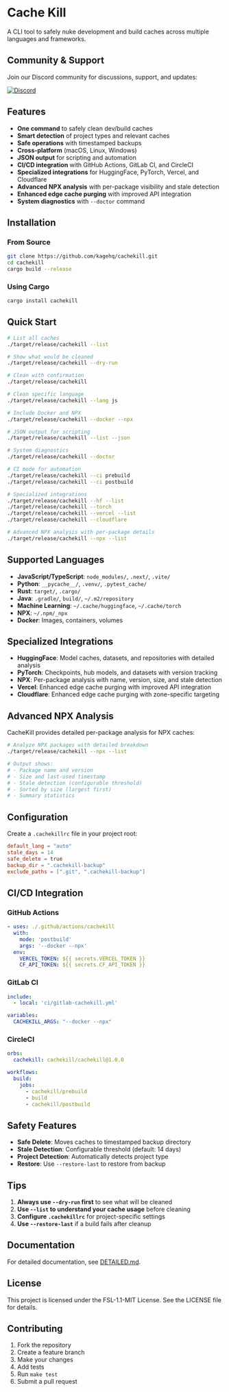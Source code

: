 # Cache Kill

A CLI tool to safely nuke development and build caches across multiple languages and frameworks.

## Community & Support

Join our Discord community for discussions, support, and updates:

[![Discord](https://img.shields.io/badge/Discord-Join%20our%20community-7289DA?style=for-the-badge&logo=discord&logoColor=white)](https://discord.gg/KqdBcqRk5E)

## Features
- **One command** to safely clean dev/build caches
- **Smart detection** of project types and relevant caches
- **Safe operations** with timestamped backups
- **Cross-platform** (macOS, Linux, Windows)
- **JSON output** for scripting and automation
- **CI/CD integration** with GitHub Actions, GitLab CI, and CircleCI
- **Specialized integrations** for HuggingFace, PyTorch, Vercel, and Cloudflare
- **Advanced NPX analysis** with per-package visibility and stale detection
- **Enhanced edge cache purging** with improved API integration
- **System diagnostics** with `--doctor` command

## Installation

### From Source
```bash
git clone https://github.com/kagehq/cachekill.git
cd cachekill
cargo build --release
```

### Using Cargo
```bash
cargo install cachekill
```

## Quick Start

```bash
# List all caches
./target/release/cachekill --list

# Show what would be cleaned
./target/release/cachekill --dry-run

# Clean with confirmation
./target/release/cachekill

# Clean specific language
./target/release/cachekill --lang js

# Include Docker and NPX
./target/release/cachekill --docker --npx

# JSON output for scripting
./target/release/cachekill --list --json

# System diagnostics
./target/release/cachekill --doctor

# CI mode for automation
./target/release/cachekill --ci prebuild
./target/release/cachekill --ci postbuild

# Specialized integrations
./target/release/cachekill --hf --list
./target/release/cachekill --torch
./target/release/cachekill --vercel --list
./target/release/cachekill --cloudflare

# Advanced NPX analysis with per-package details
./target/release/cachekill --npx --list
```

## Supported Languages

- **JavaScript/TypeScript**: `node_modules/`, `.next/`, `.vite/`
- **Python**: `__pycache__/`, `.venv/`, `.pytest_cache/`
- **Rust**: `target/`, `.cargo/`
- **Java**: `.gradle/`, `build/`, `~/.m2/repository`
- **Machine Learning**: `~/.cache/huggingface`, `~/.cache/torch`
- **NPX**: `~/.npm/_npx`
- **Docker**: Images, containers, volumes

## Specialized Integrations

- **HuggingFace**: Model caches, datasets, and repositories with detailed analysis
- **PyTorch**: Checkpoints, hub models, and datasets with version tracking
- **NPX**: Per-package analysis with name, version, size, and stale detection
- **Vercel**: Enhanced edge cache purging with improved API integration
- **Cloudflare**: Enhanced edge cache purging with zone-specific targeting

## Advanced NPX Analysis

CacheKill provides detailed per-package analysis for NPX caches:

```bash
# Analyze NPX packages with detailed breakdown
./target/release/cachekill --npx --list

# Output shows:
# - Package name and version
# - Size and last-used timestamp
# - Stale detection (configurable threshold)
# - Sorted by size (largest first)
# - Summary statistics
```

## Configuration

Create a `.cachekillrc` file in your project root:

```toml
default_lang = "auto"
stale_days = 14
safe_delete = true
backup_dir = ".cachekill-backup"
exclude_paths = [".git", ".cachekill-backup"]
```

## CI/CD Integration

### GitHub Actions
```yaml
- uses: ./.github/actions/cachekill
  with:
    mode: 'postbuild'
    args: '--docker --npx'
  env:
    VERCEL_TOKEN: ${{ secrets.VERCEL_TOKEN }}
    CF_API_TOKEN: ${{ secrets.CF_API_TOKEN }}
```

### GitLab CI
```yaml
include:
  - local: 'ci/gitlab-cachekill.yml'

variables:
  CACHEKILL_ARGS: "--docker --npx"
```

### CircleCI
```yaml
orbs:
  cachekill: cachekill/cachekill@1.0.0

workflows:
  build:
    jobs:
      - cachekill/prebuild
      - build
      - cachekill/postbuild
```

## Safety Features

- **Safe Delete**: Moves caches to timestamped backup directory
- **Stale Detection**: Configurable threshold (default: 14 days)
- **Project Detection**: Automatically detects project type
- **Restore**: Use `--restore-last` to restore from backup

## Tips

1. **Always use `--dry-run` first** to see what will be cleaned
2. **Use `--list` to understand your cache usage** before cleaning
3. **Configure `.cachekillrc`** for project-specific settings
4. **Use `--restore-last`** if a build fails after cleanup

## Documentation

For detailed documentation, see [DETAILED.md](DETAILED.md).

## License

This project is licensed under the FSL-1.1-MIT License. See the LICENSE file for details.

## Contributing

1. Fork the repository
2. Create a feature branch
3. Make your changes
4. Add tests
5. Run `make test`
6. Submit a pull request
